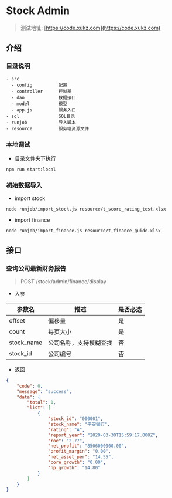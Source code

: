 # Stock Admin

> 测试地址: [https://code.xukz.com](https://code.xukz.com)

## 介绍

### 目录说明

```
- src               
  - config          配置
  - controller      控制器
  - dao             数据接口
  - model           模型
  - app.js          服务入口
- sql               SQL目录
- runjob            导入脚本
- resource          服务端资源文件

```

### 本地调试

- 目录文件夹下执行

```
npm run start:local
```

### 初始数据导入

- import stock
```
node runjob/import_stock.js resource/t_score_rating_test.xlsx
```

- import finance
```
node runjob/import_finance.js resource/t_finance_guide.xlsx
```

## 接口

### 查询公司最新财务报告

> POST /stock/admin/finance/display

- 入参

| 参数名        | 描述                                       | 是否必选 |
| ------------  | -----------------------------------------  | -------- |
| offset        | 偏移量                                     | 是       |
| count         | 每页大小                                   | 是       |
| stock_name    | 公司名称，支持模糊查找                      | 否       |
| stock_id      | 公司编号                                   | 否       |

- 返回

```json
{
    "code": 0,
    "message": "success",
    "data": {
        "total": 1,
        "list": [
            {
                "stock_id": "000001",
                "stock_name": "平安银行",
                "rating": "A",
                "report_year": "2020-03-30T15:59:17.000Z",
                "roe": "2.77",
                "net_profit": "8506000000.00",
                "profit_margin": "0.00",
                "net_asset_per": "14.55",
                "core_growth": "0.00",
                "np_growth": "14.80"
            }
        ]
    }
}
```